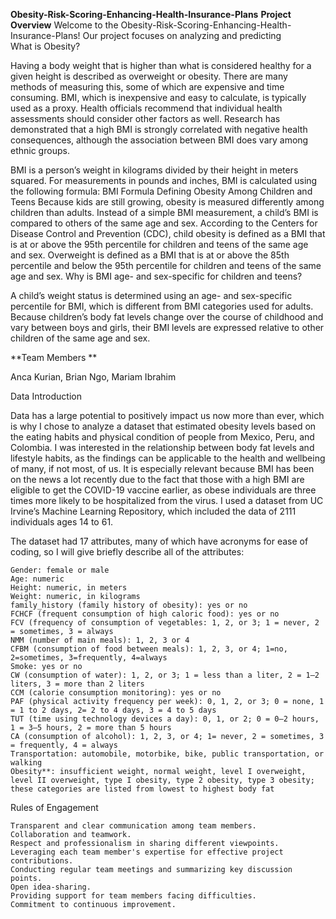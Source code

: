 **Obesity-Risk-Scoring-Enhancing-Health-Insurance-Plans**
**Project Overview**
Welcome to the Obesity-Risk-Scoring-Enhancing-Health-Insurance-Plans! Our project focuses on analyzing and predicting      
What is Obesity?

Having a body weight that is higher than what is considered healthy for a given height is described as overweight or obesity. There are many methods of measuring this, some of which are expensive and time consuming. BMI, which is inexpensive and easy to calculate, is typically used as a proxy. Health officials recommend that individual health assessments should consider other factors as well. Research has demonstrated that a high BMI is strongly correlated with negative health consequences, although the association between BMI does vary among ethnic groups.

BMI is a person’s weight in kilograms divided by their height in meters squared. For measurements in pounds and inches, BMI is calculated using the following formula:
BMI Formula
Defining Obesity Among Children and Teens
Because kids are still growing, obesity is measured differently among children than adults. Instead of a simple BMI measurement, a child’s BMI is compared to others of the same age and sex.
According to the Centers for Disease Control and Prevention (CDC), child obesity is defined as a BMI that is at or above the 95th percentile for children and teens of the same age and sex. Overweight is defined as a BMI that is at or above the 85th percentile and below the 95th percentile for children and teens of the same age and sex.
Why is BMI age- and sex-specific for children and teens?

A child’s weight status is determined using an age- and sex-specific percentile for BMI, which is different from BMI categories used for adults. Because children’s body fat levels change over the course of childhood and vary between boys and girls, their BMI levels are expressed relative to other children of the same age and sex.

**Team Members **

Anca Kurian, Brian Ngo, Mariam Ibrahim

Data Introduction

Data has a large potential to positively impact us now more than ever, which is why I chose to analyze a dataset that estimated obesity levels based on the eating habits and physical condition of people from Mexico, Peru, and Colombia. I was interested in the relationship between body fat levels and lifestyle habits, as the findings can be applicable to the health and wellbeing of many, if not most, of us. It is especially relevant because BMI has been on the news a lot recently due to the fact that those with a high BMI are eligible to get the COVID-19 vaccine earlier, as obese individuals are three times more likely to be hospitalized from the virus. I used a dataset from UC Irvine’s Machine Learning Repository, which included the data of 2111 individuals ages 14 to 61.

The dataset had 17 attributes, many of which have acronyms for ease of coding, so I will give briefly describe all of the attributes:

    Gender: female or male
    Age: numeric
    Height: numeric, in meters
    Weight: numeric, in kilograms
    family_history (family history of obesity): yes or no
    FCHCF (frequent consumption of high caloric food): yes or no
    FCV (frequency of consumption of vegetables: 1, 2, or 3; 1 = never, 2 = sometimes, 3 = always
    NMM (number of main meals): 1, 2, 3 or 4
    CFBM (consumption of food between meals): 1, 2, 3, or 4; 1=no, 2=sometimes, 3=frequently, 4=always
    Smoke: yes or no
    CW (consumption of water): 1, 2, or 3; 1 = less than a liter, 2 = 1–2 liters, 3 = more than 2 liters
    CCM (calorie consumption monitoring): yes or no
    PAF (physical activity frequency per week): 0, 1, 2, or 3; 0 = none, 1 = 1 to 2 days, 2= 2 to 4 days, 3 = 4 to 5 days
    TUT (time using technology devices a day): 0, 1, or 2; 0 = 0–2 hours, 1 = 3–5 hours, 2 = more than 5 hours
    CA (consumption of alcohol): 1, 2, 3, or 4; 1= never, 2 = sometimes, 3 = frequently, 4 = always
    Transportation: automobile, motorbike, bike, public transportation, or walking
    Obesity**: insufficient weight, normal weight, level I overweight, level II overweight, type I obesity, type 2 obesity, type 3 obesity; these categories are listed from lowest to highest body fat

Rules of Engagement

    Transparent and clear communication among team members.
    Collaboration and teamwork.
    Respect and professionalism in sharing different viewpoints.
    Leveraging each team member's expertise for effective project contributions.
    Conducting regular team meetings and summarizing key discussion points.
    Open idea-sharing.
    Providing support for team members facing difficulties.
    Commitment to continuous improvement.
